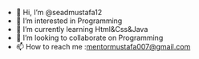- 👋 Hi, I’m @seadmustafa12
- 👀 I’m interested in Programming
- 🌱 I’m currently learning Html&Css&Java
- 💞️ I’m looking to collaborate on Programming
- 📫 How to reach me :mentormustafa007@gmail.com

<!---
seadmustafa12/seadmustafa12 is a ✨ special ✨ repository because its `README.md` (this file) appears on your GitHub profile.
You can click the Preview link to take a look at your changes.
--->
